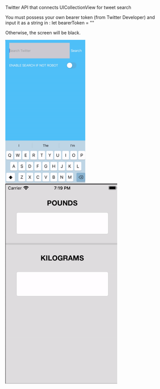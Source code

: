 Twitter API that connects UICollectionView for tweet search

You must possess your own bearer token (from Twitter Developer) and input it as a string in :
let bearerToken = ""

Otherwise, the screen will be black.

<img src="twitter1.gif" width="250">
<img src="rxconverter.gif" width="350"  />






